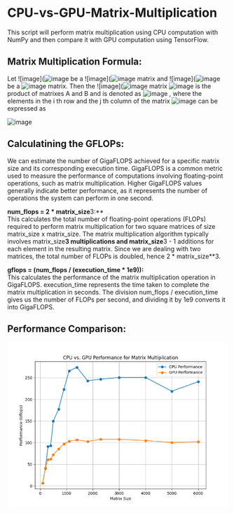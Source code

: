 # CPU-vs-GPU-Matrix-Multiplication
This script will perform matrix multiplication using CPU computation with NumPy and then compare it with GPU computation using TensorFlow. 

## Matrix Multiplication Formula:
Let ![image](![image](https://github.com/CliveMlt/CPU-vs-GPU-Matrix-Multiplication/assets/9218133/5d58481a-3ab1-4daf-ae0c-971178763d04)
 be a ![image](![image](https://github.com/CliveMlt/CPU-vs-GPU-Matrix-Multiplication/assets/9218133/4c0c0c07-ecba-4c74-870a-3edf6e1ad321)
 matrix and ![image](![image](https://github.com/CliveMlt/CPU-vs-GPU-Matrix-Multiplication/assets/9218133/95b1e1cd-4d36-4ae5-abc6-122dca1d0e90)
 be a ![image](https://github.com/CliveMlt/CPU-vs-GPU-Matrix-Multiplication/assets/9218133/932c43fe-66ca-423b-bd97-913b885d0d63)
 matrix. Then the ![image](![image](https://github.com/CliveMlt/CPU-vs-GPU-Matrix-Multiplication/assets/9218133/7114eec2-554d-4835-9844-c34e295125b1)
 matrix ![image](https://github.com/CliveMlt/CPU-vs-GPU-Matrix-Multiplication/assets/9218133/2efdc41d-3c1f-4ca7-85be-4a4832cc0667)
 is the product of matrixes A and B and is denoted as ![image](https://github.com/CliveMlt/CPU-vs-GPU-Matrix-Multiplication/assets/9218133/239a6f1a-8bb4-4c01-90bd-830e9f342bf1)
, where the elements in the i th row and the j th column of the matrix ![image](https://github.com/CliveMlt/CPU-vs-GPU-Matrix-Multiplication/assets/9218133/8e5f2845-5650-4dc8-9750-6eac25037630)
 can be expressed as

![image](https://github.com/CliveMlt/CPU-vs-GPU-Matrix-Multiplication/assets/9218133/2f956acf-828b-4de3-89fb-36276745f679)

## Calculatining the GFLOPs:

We can estimate the number of GigaFLOPS achieved for a specific matrix size and its corresponding execution time. GigaFLOPS is a common metric used to measure the performance of computations involving floating-point operations, such as matrix multiplication. Higher GigaFLOPS values generally indicate better performance, as it represents the number of operations the system can perform in one second.

**num_flops = 2 * matrix_size**3:** <br />
This calculates the total number of floating-point operations (FLOPs) required to perform matrix multiplication for two square matrices of size matrix_size x matrix_size. The matrix multiplication algorithm typically involves matrix_size**3 multiplications and matrix_size**3 - 1 additions for each element in the resulting matrix. Since we are dealing with two matrices, the total number of FLOPs is doubled, hence 2 * matrix_size**3.

**gflops = (num_flops / (execution_time * 1e9)):** <br />
This calculates the performance of the matrix multiplication operation in GigaFLOPS. execution_time represents the time taken to complete the matrix multiplication in seconds. The division num_flops / execution_time gives us the number of FLOPs per second, and dividing it by 1e9 converts it into GigaFLOPS.

## Performance Comparison:
![Screenshot](Performance_comparison.png)
